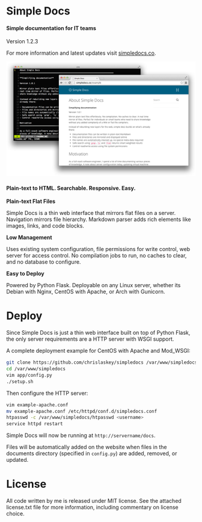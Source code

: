 Simple Docs
================================================================================

#### Simple documentation for IT teams

Version 1.2.3

For more information and latest updates visit
[simpledocs.co](http://simpledocs.co).

![Simple Docs Screenshot](design/screenshot.png)

#### Plain-text to HTML. Searchable. Responsive. Easy.

**Plain-text Flat Files**

Simple Docs is a thin web interface that mirrors flat files on a server.
Navigation mirrors file hierarchy. Markdown parser adds rich elements like
images, links, and code blocks.

**Low Management**

Uses existing system configuration, file permissions for write control, web
server for access control. No compilation jobs to run, no caches to clear, and
no database to configure.

**Easy to Deploy**

Powered by Python Flask. Deployable on any Linux server, whether its Debian
with Nginx, CentOS with Apache, or Arch with Gunicorn.


Deploy
================================================================================

Since Simple Docs is just a thin web interface built on top of Python Flask,
the only server requirements are a HTTP server with WSGI support.

A complete deployment example for CentOS with Apache and Mod_WSGI:

```sh
git clone https://github.com/chrislaskey/simpledocs /var/www/simpledocs
cd /var/www/simpledocs
vim app/config.py
./setup.sh
```

Then configure the HTTP server:

```sh
vim example-apache.conf
mv example-apache.conf /etc/httpd/conf.d/simpledocs.conf
htpasswd -c /var/www/simpledocs/htpasswd <username>
service httpd restart
```

Simple Docs will now be running at `http://servername/docs`.

Files will be automatically added on the website when files in the documents
directory (specified in `config.py`) are added, removed, or updated.


License
================================================================================

All code written by me is released under MIT license. See the attached
license.txt file for more information, including commentary on license choice.

